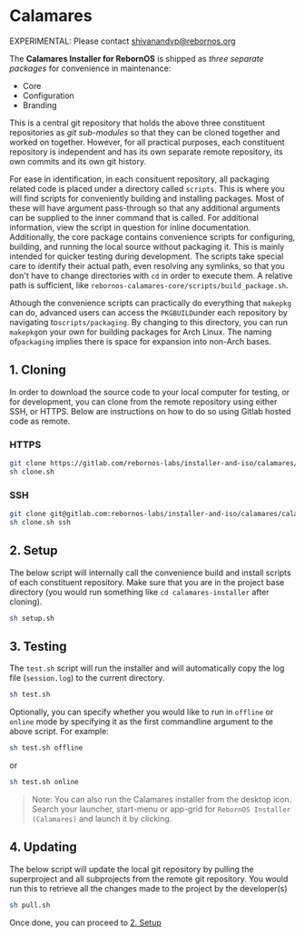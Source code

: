 # Calamares

EXPERIMENTAL: Please contact shivanandvp@rebornos.org

The **Calamares Installer for RebornOS** is shipped as *three separate packages* for convenience in maintenance:

* Core
* Configuration
* Branding

This is a central git repository that holds the above three constituent repositories as *git sub-modules* so that they can be cloned together and worked on together. However, for all practical purposes, each constituent repository is independent and has its own separate remote repository, its own commits and its own git history.

For ease in identification, in each consituent repository, all packaging related code is placed under a directory called `scripts`. This is where you will find scripts for conveniently building and installing packages. Most of these will have argument pass-through so that any additional arguments can be supplied to the inner command that is called. For additional information, view the script in question for inline documentation. Additionally, the core package contains convenience scripts for configuring, building, and running the local source without packaging it. This is mainly intended for quicker testing during development. The scripts take special care to identify their actual path, even resolving any symlinks, so that you don't have to change directories with `cd` in order to execute them. A relative path is sufficient, like `rebornos-calamares-core/scripts/build_package.sh`.

Athough the convenience scripts can practically do everything that `makepkg` can do, advanced users can access the `PKGBUILD`under each repository by navigating to`scripts/packaging`. By changing to this directory, you can run `makepkg`on your own for building packages for Arch Linux. The naming of`packaging` implies there is space for expansion into non-Arch bases.

## 1. Cloning

In order to download the source code to your local computer for testing, or for development, you can clone from the remote repository using either SSH, or HTTPS. Below are instructions on how to do so using Gitlab hosted code as remote.

### HTTPS

```bash
git clone https://gitlab.com/rebornos-labs/installer-and-iso/calamares/calamares-installer.git
sh clone.sh
```

### SSH

```bash
git clone git@gitlab.com:rebornos-labs/installer-and-iso/calamares/calamares-installer.git
sh clone.sh ssh
```

## 2. Setup

The below script will internally call the convenience build and install scripts of each constituent repository. Make sure that you are in the project base directory (you would run something like `cd calamares-installer` after cloning).

```bash
sh setup.sh
```

## 3. Testing

The `test.sh` script will run the installer and will automatically copy the log file (`session.log`) to the current directory.

```bash
sh test.sh
```

Optionally, you can specify whether you would like to run in `offline` or `online` mode by specifying it as the first commandline argument to the above script. For example:

```bash
sh test.sh offline
```

or

```bash
sh test.sh online
```

> Note: You can also run the Calamares installer from the desktop icon. Search your launcher, start-menu or app-grid for `RebornOS Installer (Calamares)` and launch it by clicking.

## 4. Updating

The below script will update the local git repository by pulling the superproject and all subprojects from the remote git repository. You would run this to retrieve all the changes made to the project by the developer(s)

```bash
sh pull.sh
```

Once done, you can proceed to [2. Setup](2-setup)
